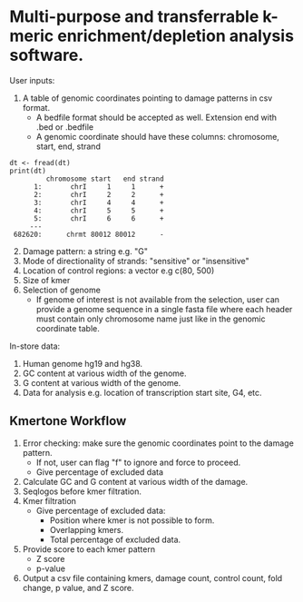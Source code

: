 # Multi-purpose and transferrable k-meric enrichment/depletion analysis software.

User inputs:
1. A table of genomic coordinates pointing to damage patterns in csv format.
   - A bedfile format should be accepted as well. Extension end with .bed or .bedfile
   - A genomic coordinate should have these columns: chromosome, start, end, strand
```
dt <- fread(dt)
print(dt)
         chromosome start   end strand
      1:       chrI     1     1      +
      2:       chrI     2     2      +
      3:       chrI     4     4      +
      4:       chrI     5     5      +
      5:       chrI     6     6      +
     ---                                                                           
 682620:      chrmt 80012 80012      -
```
2. Damage pattern: a string e.g. "G"
3. Mode of directionality of strands: "sensitive" or "insensitive"
3. Location of control regions: a vector e.g c(80, 500)
4. Size of kmer
5. Selection of genome
   - If genome of interest is not available from the selection, user can provide a genome sequence in a single fasta file where each header must contain only chromosome name just like in the genomic coordinate table.


In-store data:  
1. Human genome hg19 and hg38.
2. GC content at various width of the genome.
3. G content at various width of the genome.
2. Data for analysis e.g. location of transcription start site, G4, etc.

## Kmertone Workflow
1. Error checking: make sure the genomic coordinates point to the damage pattern.
   - If not, user can flag "f" to ignore and force to proceed.
   - Give percentage of excluded data
2. Calculate GC and G content at various width of the damage.
3. Seqlogos before kmer filtration.
4. Kmer filtration
   - Give percentage of excluded data:
     - Position where kmer is not possible to form.
     - Overlapping kmers.
     - Total percentage of excluded data.
5. Provide score to each kmer pattern
   - Z score
   - p-value
6. Output a csv file containing kmers, damage count, control count, fold change, p value, and Z score.